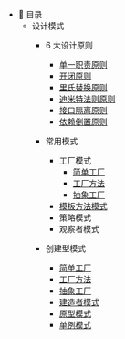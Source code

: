 - :memo: 目录
   - 设计模式
	   - 6 大设计原则
		   - [单一职责原则](/md/design-pattern/6大设计原则/单一职责原则.md)
		   - [开闭原则](/md/design-pattern/6大设计原则/开闭原则.md)
		   - [里氏替换原则](/md/design-pattern/6大设计原则/里氏替换原则.md)
		   - [迪米特法则原则](/md/design-pattern/6大设计原则/迪米特法则原则.md)
		   - [接口隔离原则](/md/design-pattern/6大设计原则/接口隔离原则.md)
		   - [依赖倒置原则](/md/design-pattern/6大设计原则/依赖倒置原则.md)

	   - 常用模式
		   - 工厂模式
			   - [简单工厂](/md/design-pattern/简单工厂.md)
			   - [工厂方法](/md/design-pattern/工厂方法.md)
			   - [抽象工厂](/md/design-pattern/抽象工厂.md)
		   - [模板方法模式](/md/design-pattern/模板方法模式.md)
		   - 策略模式
		   - 观察者模式

	   - 创建型模式
		   - [简单工厂](/md/design-pattern/简单工厂.md)
		   - [工厂方法](/md/design-pattern/工厂方法.md)
		   - [抽象工厂](/md/design-pattern/抽象工厂.md)
		   - [建造者模式](/md/design-pattern/建造者模式.md)
		   - [原型模式](/md/design-pattern/原型模式.md)
		   - [单例模式](/md/design-pattern/单例模式.md)